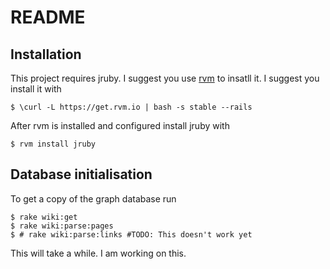 # README

## Installation

This project requires jruby. I suggest you use [rvm](rvm.io) to insatll it.
I suggest you install it with

```
$ \curl -L https://get.rvm.io | bash -s stable --rails
```

After rvm is installed and configured install jruby with

```
$ rvm install jruby
```

## Database initialisation
To get a copy of the graph database run

```
$ rake wiki:get
$ rake wiki:parse:pages
$ # rake wiki:parse:links #TODO: This doesn't work yet
```

This will take a while. I am working on this.
